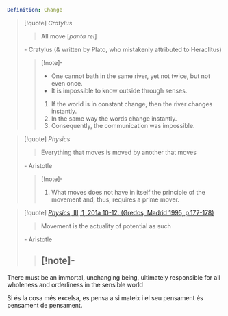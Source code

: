 
```yml
Definition: Change
```

> [!quote] _Cratylus_
>> All move [_panta rei_]
>
> \- Cratylus (& written by Plato, who mistakenly attributed to Heraclitus)
>> [!note]-
>> - One cannot bath in the same river, yet not twice, but not even once.
>> - It is impossible to know outside through senses.
>> 	1. If the world is in constant change, then the river changes instantly.
>> 	2. In the same way the words change instantly.
>> 	3. Consequently, the communication was impossible.

> [!quote] _Physics_
>> Everything that moves is moved by another that moves
>
> \- Aristotle
>> [!note]-
>> 1. What moves does not have in itself the principle of the movement and, thus, requires a prime mover.

> [!quote] [_Physics_, III, 1, 201a 10-12. (Gredos, Madrid 1995, p.177-178)](https://www.wikisofia.cat/wiki/Recurs:Arist%C3%B2til:_la_definici%C3%B3_del_moviment)
>> Movement is the actuality of potential as such
>
> \- Aristotle
>> [!note]-
>> - 


There must be an immortal, unchanging being, ultimately responsible for all wholeness and orderliness in the sensible world

Si és la cosa més excelsa, es pensa a si mateix i el seu pensament és pensament de pensament.